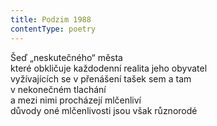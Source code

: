 ```yaml
---
title: Podzim 1988
contentType: poetry
---
```


<section>

Šeď „neskutečného“ města  
které obkličuje každodenní realita jeho obyvatel  
vyžívajících se v přenášení tašek sem a tam  
v nekonečném tlachání  
a mezi nimi procházejí mlčenliví  
důvody oné mlčenlivosti jsou však různorodé

</section>
